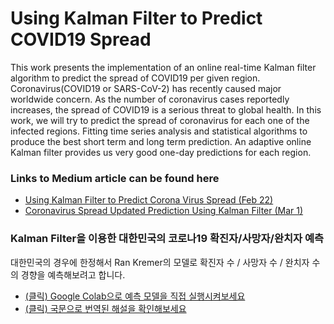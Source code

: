 # Using Kalman Filter to Predict COVID19 Spread

This work  presents the implementation of an online real-time Kalman filter algorithm to predict the spread of COVID19 per given region.
Coronavirus(COVID19 or SARS-CoV-2) has recently caused major worldwide concern.
As the number of coronavirus cases reportedly increases, the spread of COVID19 is a serious threat to global health. 
In this work, we will try to predict the spread of coronavirus for each one of the infected regions. 
Fitting time series analysis and statistical algorithms to produce the best short term and long term prediction. 
An adaptive online Kalman filter provides us very good one-day predictions for each region.

### Links to Medium article can be found here
* [Using Kalman Filter to Predict Corona Virus Spread (Feb 22)](https://medium.com/@rank23/using-kalman-filter-to-predict-corona-virus-spread-72d91b74cc8)
* [Coronavirus Spread Updated Prediction Using Kalman Filter (Mar 1)](https://medium.com/analytics-vidhya/coronavirus-updated-prediction-using-kalman-filter-3ef8b7a72409)


### Kalman Filter을 이용한 대한민국의 코로나19 확진자/사망자/완치자 예측
대한민국의 경우에 한정해서 Ran Kremer의 모델로 확진자 수 / 사망자 수 / 완치자 수의 경향을 예측해보려고 합니다.
* [(클릭) Google Colab으로 예측 모델을 직접 실행시켜보세요](https://colab.research.google.com/drive/1xC3R-vq-P4jthhOPMaMP-Bq6R7gOplsH)
* [(클릭) 국문으로 번역된 해설을 확인해보세요](./Korean_ver)
